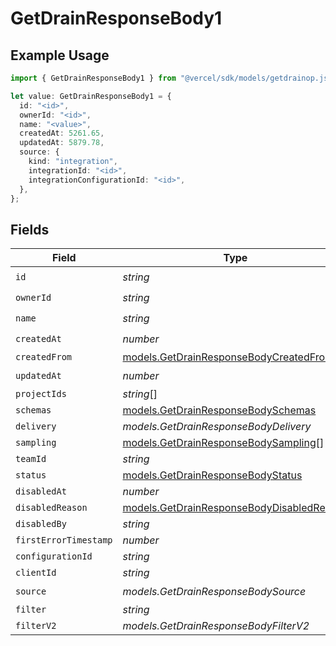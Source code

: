 # GetDrainResponseBody1

## Example Usage

```typescript
import { GetDrainResponseBody1 } from "@vercel/sdk/models/getdrainop.js";

let value: GetDrainResponseBody1 = {
  id: "<id>",
  ownerId: "<id>",
  name: "<value>",
  createdAt: 5261.65,
  updatedAt: 5879.78,
  source: {
    kind: "integration",
    integrationId: "<id>",
    integrationConfigurationId: "<id>",
  },
};
```

## Fields

| Field                                                                                        | Type                                                                                         | Required                                                                                     | Description                                                                                  |
| -------------------------------------------------------------------------------------------- | -------------------------------------------------------------------------------------------- | -------------------------------------------------------------------------------------------- | -------------------------------------------------------------------------------------------- |
| `id`                                                                                         | *string*                                                                                     | :heavy_check_mark:                                                                           | N/A                                                                                          |
| `ownerId`                                                                                    | *string*                                                                                     | :heavy_check_mark:                                                                           | N/A                                                                                          |
| `name`                                                                                       | *string*                                                                                     | :heavy_check_mark:                                                                           | N/A                                                                                          |
| `createdAt`                                                                                  | *number*                                                                                     | :heavy_check_mark:                                                                           | N/A                                                                                          |
| `createdFrom`                                                                                | [models.GetDrainResponseBodyCreatedFrom](../models/getdrainresponsebodycreatedfrom.md)       | :heavy_minus_sign:                                                                           | N/A                                                                                          |
| `updatedAt`                                                                                  | *number*                                                                                     | :heavy_check_mark:                                                                           | N/A                                                                                          |
| `projectIds`                                                                                 | *string*[]                                                                                   | :heavy_minus_sign:                                                                           | N/A                                                                                          |
| `schemas`                                                                                    | [models.GetDrainResponseBodySchemas](../models/getdrainresponsebodyschemas.md)               | :heavy_minus_sign:                                                                           | N/A                                                                                          |
| `delivery`                                                                                   | *models.GetDrainResponseBodyDelivery*                                                        | :heavy_minus_sign:                                                                           | N/A                                                                                          |
| `sampling`                                                                                   | [models.GetDrainResponseBodySampling](../models/getdrainresponsebodysampling.md)[]           | :heavy_minus_sign:                                                                           | N/A                                                                                          |
| `teamId`                                                                                     | *string*                                                                                     | :heavy_minus_sign:                                                                           | N/A                                                                                          |
| `status`                                                                                     | [models.GetDrainResponseBodyStatus](../models/getdrainresponsebodystatus.md)                 | :heavy_minus_sign:                                                                           | N/A                                                                                          |
| `disabledAt`                                                                                 | *number*                                                                                     | :heavy_minus_sign:                                                                           | N/A                                                                                          |
| `disabledReason`                                                                             | [models.GetDrainResponseBodyDisabledReason](../models/getdrainresponsebodydisabledreason.md) | :heavy_minus_sign:                                                                           | N/A                                                                                          |
| `disabledBy`                                                                                 | *string*                                                                                     | :heavy_minus_sign:                                                                           | N/A                                                                                          |
| `firstErrorTimestamp`                                                                        | *number*                                                                                     | :heavy_minus_sign:                                                                           | N/A                                                                                          |
| `configurationId`                                                                            | *string*                                                                                     | :heavy_minus_sign:                                                                           | N/A                                                                                          |
| `clientId`                                                                                   | *string*                                                                                     | :heavy_minus_sign:                                                                           | N/A                                                                                          |
| `source`                                                                                     | *models.GetDrainResponseBodySource*                                                          | :heavy_check_mark:                                                                           | N/A                                                                                          |
| `filter`                                                                                     | *string*                                                                                     | :heavy_minus_sign:                                                                           | N/A                                                                                          |
| `filterV2`                                                                                   | *models.GetDrainResponseBodyFilterV2*                                                        | :heavy_minus_sign:                                                                           | N/A                                                                                          |